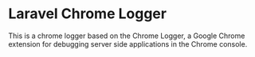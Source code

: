Laravel Chrome Logger
===============

This is a chrome logger based on the Chrome Logger, a Google Chrome extension for debugging server side applications in the Chrome console.